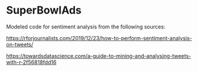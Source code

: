 # SuperBowlAds

Modeled code for sentiment analysis from the following sources:

https://rforjournalists.com/2019/12/23/how-to-perform-sentiment-analysis-on-tweets/

https://towardsdatascience.com/a-guide-to-mining-and-analysing-tweets-with-r-2f56818fdd16
